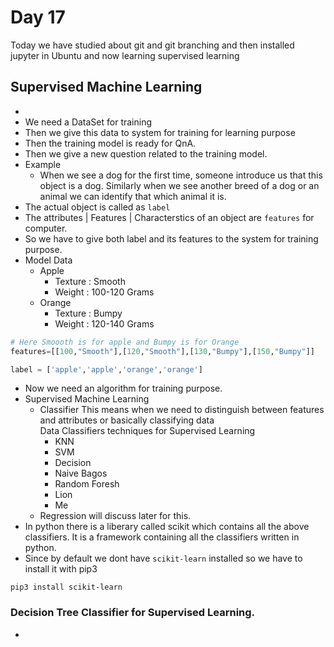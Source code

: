 # Day 17
Today we have studied about git and git branching and then installed jupyter in Ubuntu and now learning supervised learning
## Supervised Machine Learning
*   
*   We need a DataSet for training
*   Then we give this data to system for training for learning purpose
*   Then the training model is ready for QnA.
*   Then we give a new question related to the training model.
*   Example
    *   When we see a dog for the first time, someone introduce us that this object is a dog. Similarly when we see another breed of a dog or an animal we can identify that which animal it is.
*   The actual object is called as ```label```
*   The attributes | Features | Characterstics of an object are ```features``` for computer.
*   So we have to give both label and its features to the system for training purpose.
*   Model Data
    *   Apple
        *   Texture : Smooth
        *   Weight  : 100-120 Grams
    *   Orange
        *   Texture : Bumpy
        *   Weight  : 120-140 Grams
```py
# Here Smoooth is for apple and Bumpy is for Orange
features=[[100,"Smooth"],[120,"Smooth"],[130,"Bumpy"],[150,"Bumpy"]]

label = ['apple','apple','orange','orange']
```
*   Now we need an algorithm for training purpose.
*   Supervised Machine Learning
    *   Classifier This means when we need to distinguish between features and attributes or basically classifying data<br>
    Data Classifiers techniques for Supervised Learning
        *   KNN
        *   SVM
        *   Decision
        *   Naive Bagos
        *   Random Foresh
        *   Lion
        *   Me
    *   Regression will discuss later for this.
*   In python there is a liberary called scikit which contains all the above classifiers. It is a framework containing all the classifiers written in python.
*   Since by default we dont have ```scikit-learn``` installed so we have to install it with pip3
```
pip3 install scikit-learn
```
### Decision Tree Classifier for Supervised Learning.
*   
